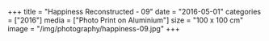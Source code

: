 +++
title = "Happiness Reconstructed - 09"
date = "2016-05-01"
categories = ["2016"]
media = ["Photo Print on Aluminium"]
size = "100 x 100 cm"
image = "/img/photography/happiness-09.jpg"
+++

